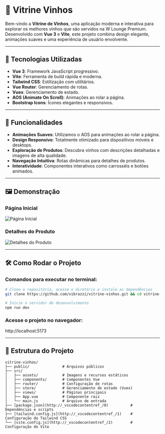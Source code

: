 # 🍷 Vitrine Vinhos

Bem-vindo a **Vitrine de Vinhos**, uma aplicação moderna e interativa para explorar os melhores vinhos que são servidos na W Lounge Premium. Desenvolvido com **Vue 3** e **Vite**, este projeto combina design elegante, animações suaves e uma experiência de usuário envolvente.

---

## 🚀 Tecnologias Utilizadas

- **Vue 3**: Framework JavaScript progressivo.
- **Vite**: Ferramenta de build rápida e moderna.
- **Tailwind CSS**: Estilização com utilitários.
- **Vue Router**: Gerenciamento de rotas.
- **Vuex**: Gerenciamento de estado.
- **AOS (Animate On Scroll)**: Animações ao rolar a página.
- **Bootstrap Icons**: Ícones elegantes e responsivos.

---

## 🎨 Funcionalidades

- **Animações Suaves**: Utilizamos o AOS para animações ao rolar a página.
- **Design Responsivo**: Totalmente otimizado para dispositivos móveis e desktops.
- **Exploração de Produtos**: Descubra vinhos com descrições detalhadas e imagens de alta qualidade.
- **Navegação Intuitiva**: Rotas dinâmicas para detalhes de produtos.
- **Interatividade**: Componentes interativos como carrosséis e botões animados.

---

## 🖼️ Demonstração

### Página Inicial
![Página Inicial](https://vitrine-vinhos.vercel.app/home)

### Detalhes do Produto
![Detalhes do Produto](https://vitrine-vinhos.vercel.app/home#vinhos)

---

## 🛠️ Como Rodar o Projeto

### Comandos para executar no terminal:
```bash
# Clone o repositório, acesse o diretório e instale as dependências
git clone https://github.com/vibrazzi/vitrine-vinhos.git && cd vitrine-vinhos

# Inicie o servidor de desenvolvimento
npm run dev
```

### Acesse o projeto no navegador:
http://localhost:5173

---

## 📂 Estrutura do Projeto

```
vitrine-vinhos/
├── public/               # Arquivos públicos
├── src/
│   ├── assets/           # Imagens e recursos estáticos
│   ├── components/       # Componentes Vue
│   ├── router/           # Configuração de rotas
│   ├── store/            # Gerenciamento de estado (Vuex)
│   ├── views/            # Páginas principais
│   ├── App.vue           # Componente raiz
│   └── main.js           # Arquivo de entrada
├── [package.json](http://_vscodecontentref_/0)          # Dependências e scripts
├── [tailwind.config.js](http://_vscodecontentref_/1)    # Configuração do Tailwind CSS
└── [vite.config.js](http://_vscodecontentref_/2)        # Configuração do Vite
```
